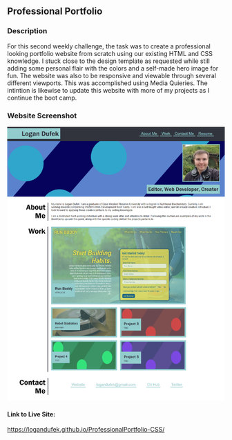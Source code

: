 ## Professional Portfolio

### Description
For this second weekly challenge, the task was to create a professional looking portfolio website from scratch using our existing HTML and CSS knowledge. I stuck close to the design template as requested while still adding some personal flair with the colors and a self-made hero image for fun. The website was also to be responsive and viewable through several different viewports. This was accomplished using Media Quieries. The intintion is likewise to update this website with more of my projects as I continue the boot camp. 

### Website Screenshot

![Portfolio Screenshot](./assets/images/ProfessionalPortfolioScreenshot.jpg)

#### Link to Live Site: 
https://logandufek.github.io/ProfessionalPortfolio-CSS/
